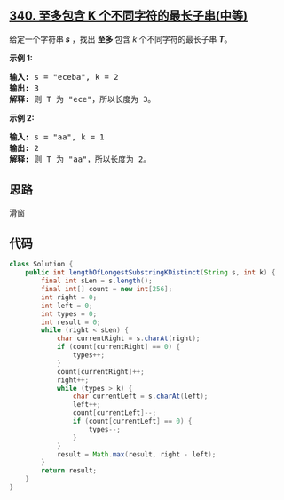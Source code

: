 ## [340. 至多包含 K 个不同字符的最长子串(中等)](https://leetcode-cn.com/problems/longest-substring-with-at-most-k-distinct-characters/)
<div class="notranslate"><p>给定一个字符串<strong><em> s</em></strong> ，找出&nbsp;<strong>至多&nbsp;</strong>包含<em> k</em> 个不同字符的最长子串 <strong><em>T</em></strong>。</p>

<p><strong>示例 1:</strong></p>

<pre><strong>输入: </strong>s = "eceba", k = 2
<strong>输出: </strong>3
<strong>解释: </strong>则<strong> </strong>T 为 "ece"，所以长度为 3。</pre>

<p><strong>示例 2:</strong></p>

<pre><strong>输入: </strong>s = "aa", k = 1
<strong>输出: </strong>2
<strong>解释: </strong>则 T 为 "aa"，所以长度为 2。
</pre>
</div>

## 思路
滑窗

## 代码
```java
class Solution {
    public int lengthOfLongestSubstringKDistinct(String s, int k) {
        final int sLen = s.length();
        final int[] count = new int[256];
        int right = 0;
        int left = 0;
        int types = 0;
        int result = 0;
        while (right < sLen) {
            char currentRight = s.charAt(right);
            if (count[currentRight] == 0) {
                types++;
            }
            count[currentRight]++;
            right++;
            while (types > k) {
                char currentLeft = s.charAt(left);
                left++;
                count[currentLeft]--;
                if (count[currentLeft] == 0) {
                    types--;
                }
            }
            result = Math.max(result, right - left);
        }
        return result;
    }
}
```
